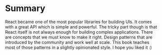 # Summary

React became one of the most popular libraries for building UIs. It comes with a great API which is simple and powerful. The tricky part though is that React itself is not always enough for building complex applications. There are concepts that we must know to make it right. Design patterns that are introduced by the community and work well at scale. This book teaches most of those patterns in a slightly opinionated style. I hope you liked it :)
